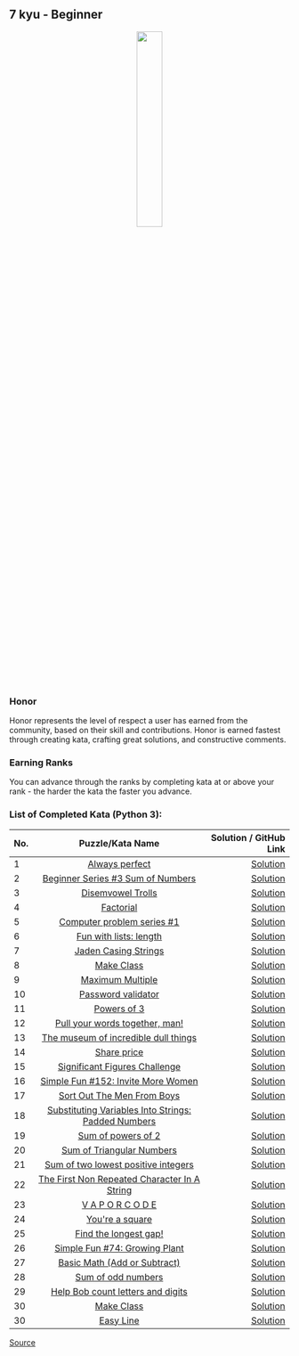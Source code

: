 ## 7 kyu - Beginner

<div align="center"> 
<img width="30%" height="30%" src="https://github.com/ikostan/codewars/blob/master/img/copy-rank-kyu.png" hspace="10">
</div>

### Honor

Honor represents the level of respect a user has earned from the community, based on their skill and contributions. Honor is earned fastest through creating kata, crafting great solutions, and constructive comments.

### Earning Ranks

You can advance through the ranks by completing kata at or above your rank - the harder the kata the faster you advance.

### List of Completed Kata (Python 3):

| No. | Puzzle/Kata Name                                                                                                         | Solution / GitHub Link                                                                                             |
|-----|:------------------------------------------------------------------------------------------------------------------------:|-------------------------------------------------------------------------------------------------------------------:|
|1    |[Always perfect](https://www.codewars.com/kata/55f3facb78a9fd5b26000036/train/python)                                     |[Solution](https://github.com/ikostan/codewars/tree/master/kyu_7/always_perfect)                                    |
|2    |[Beginner Series #3 Sum of Numbers](https://www.codewars.com/kata/55f2b110f61eb01779000053/train/python)                  |[Solution](https://github.com/ikostan/codewars/tree/master/kyu_7/beginner_series_sum_of_numbers)                    |
|3    |[Disemvowel Trolls](https://www.codewars.com/kata/52fba66badcd10859f00097e/train/python)                                  |[Solution](https://github.com/ikostan/codewars/tree/master/kyu_7/disemvowel_trolls)                                 |
|4    |[Factorial](https://www.codewars.com/kata/54ff0d1f355cfd20e60001fc/train/python)                                          |[Solution](https://github.com/ikostan/codewars/tree/master/kyu_7/factorial)                                         |
|5    |[Computer problem series #1](https://www.codewars.com/kata/5d49c93d089c6e000ff8428c/train/python)                         |[Solution](https://github.com/ikostan/codewars/tree/master/kyu_7/fill_the_hard_disk_drive)                          |
|6    |[Fun with lists: length](https://www.codewars.com/kata/581e476d5f59408553000a4b/train/python)                             |[Solution](https://github.com/ikostan/codewars/tree/master/kyu_7/fun_with_lists_length)                             |
|7    |[Jaden Casing Strings](https://www.codewars.com/kata/5390bac347d09b7da40006f6/train/python)                               |[Solution](https://github.com/ikostan/codewars/tree/master/kyu_7/jaden_casing_strings)                              |
|8    |[Make Class](https://www.codewars.com/kata/5d774cfde98179002a7cb3c8/train/python)                                         |[Solution](https://github.com/ikostan/codewars/tree/master/kyu_7/make_class)                                        |
|9    |[Maximum Multiple](https://www.codewars.com/kata/5aba780a6a176b029800041c/train/python)                                   |[Solution](https://github.com/ikostan/codewars/tree/master/kyu_7/maximum_multiple)                                  |
|10   |[Password validator](https://www.codewars.com/kata/56a921fa8c5167d8e7000053/train/python)                                 |[Solution](https://github.com/ikostan/codewars/tree/master/kyu_7/password_validator)                                |
|11   |[Powers of 3](https://www.codewars.com/kata/57be674b93687de78c0001d9/train/python)                                        |[Solution](https://github.com/ikostan/codewars/tree/master/kyu_7/powers_of_3)                                       |
|12   |[Pull your words together, man!](https://www.codewars.com/kata/59ad7d2e07157af687000070/train/python)                     |[Solution](https://github.com/ikostan/codewars/tree/master/kyu_7/pull_your_words_together_man)                      |
|13   |[The museum of incredible dull things](https://www.codewars.com/kata/563cf89eb4747c5fb100001b/train/python)               |[Solution](https://github.com/ikostan/codewars/tree/master/kyu_7/remove_the_minimum)                                |
|14   |[Share price](https://www.codewars.com/kata/5603a4dd3d96ef798f000068/train/python)                                        |[Solution](https://github.com/ikostan/codewars/tree/master/kyu_7/share_prices)                                      |
|15   |[Significant Figures Challenge](https://www.codewars.com/kata/5d9fe0ace0aad7001290acb7/train/python)                      |[Solution](https://github.com/ikostan/codewars/tree/master/kyu_7/significant_figures)                               |
|16   |[Simple Fun #152: Invite More Women](https://www.codewars.com/kata/58acfe4ae0201e1708000075/train/python)                 |[Solution](https://github.com/ikostan/codewars/tree/master/kyu_7/simple_fun_152)                                    |
|17   |[Sort Out The Men From Boys](https://www.codewars.com/kata/5af15a37de4c7f223e00012d/train/python)                         |[Solution](https://github.com/ikostan/codewars/tree/master/kyu_7/sort_out_the_men_from_boys)                        |
|18   |[Substituting Variables Into Strings: Padded Numbers](https://www.codewars.com/kata/51c89385ee245d7ddf000001/train/python)|[Solution](https://github.com/ikostan/codewars/tree/master/kyu_7/substituting_variables_into_strings_padded_numbers)|
|19   |[Sum of powers of 2](https://www.codewars.com/kata/5d9f95424a336600278a9632/train/python)                                 |[Solution](https://github.com/ikostan/codewars/tree/master/kyu_7/sum_of_powers_of_2)                                |
|20   |[Sum of Triangular Numbers](https://www.codewars.com/kata/580878d5d27b84b64c000b51/train/python)                          |[Solution](https://github.com/ikostan/codewars/tree/master/kyu_7/sum_of_triangular_numbers)                         |
|21   |[Sum of two lowest positive integers](https://www.codewars.com/kata/558fc85d8fd1938afb000014/train/python)                |[Solution](https://github.com/ikostan/codewars/tree/master/kyu_7/sum_of_two_lowest_int)                             |
|22   |[The First Non Repeated Character In A String](https://www.codewars.com/kata/570f6436b29c708a32000826/train/python)       |[Solution](https://github.com/ikostan/codewars/tree/master/kyu_7/the_first_non_repeated_character_in_string)        |
|23   |[V A P O R C O D E](https://www.codewars.com/kata/5966eeb31b229e44eb00007a/train/python)                                  |[Solution](https://github.com/ikostan/codewars/tree/master/kyu_7/vaporcode)                                         |
|24   |[You're a square](https://www.codewars.com/kata/54c27a33fb7da0db0100040e/train/python)                                    |[Solution](https://github.com/ikostan/codewars/tree/master/kyu_7/you_are_square)                                    |
|25   |[Find the longest gap!](https://www.codewars.com/kata/55b86beb1417eab500000051/train/python)                              |[Solution](https://github.com/ikostan/codewars/tree/master/kyu_7/find_the_longest_gap)                              |
|26   |[Simple Fun #74: Growing Plant](https://www.codewars.com/kata/58941fec8afa3618c9000184/train/python)                      |[Solution](https://github.com/ikostan/codewars/tree/master/kyu_7/growing_plant)                                     |
|27   |[Basic Math (Add or Subtract)](https://www.codewars.com/kata/5809b62808ad92e31b000031/train/python)                       |[Solution](https://github.com/ikostan/codewars/tree/master/kyu_7/basic_math_add_or_subtract)                        |
|28   |[Sum of odd numbers](https://www.codewars.com/kata/55fd2d567d94ac3bc9000064/train/python)                                 |[Solution](https://github.com/ikostan/codewars/tree/master/kyu_7/sum_of_odd_numbers)                                |
|29   |[Help Bob count letters and digits](https://www.codewars.com/kata/5738f5ea9545204cec000155/train/python)                  |[Solution](https://github.com/ikostan/codewars/tree/master/kyu_7/help_bob_count_letters_and_digits)                 |
|30   |[Make Class](https://www.codewars.com/kata/5d774cfde98179002a7cb3c8/train/python)                                         |[Solution](https://github.com/ikostan/codewars/tree/master/kyu_7/make_class)                                        |
|30   |[Easy Line](https://www.codewars.com/kata/56e7d40129035aed6c000632/train/python)                                          |[Solution](https://github.com/ikostan/codewars/tree/master/kyu_7/easy_line)                                         |

[Source](https://www.codewars.com/about)
